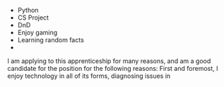 - Python
- CS Project
- DnD
- Enjoy gaming
- Learning random facts
- 

I am applying to this apprenticeship for many reasons, and am a good candidate for the position for the following reasons: First and foremost, I enjoy technology in all of its forms, diagnosing issues in 